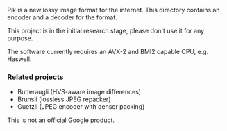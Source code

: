 Pik is a new lossy image format for the internet. This directory contains
an encoder and a decoder for the format.

This project is in the initial research stage, please don't use it for any
purpose.

The software currently requires an AVX-2 and BMI2 capable CPU, e.g. Haswell.

### Related projects

*   Butteraugli (HVS-aware image differences)
*   Brunsli (lossless JPEG repacker)
*   Guetzli (JPEG encoder with denser packing)

This is not an official Google product.
